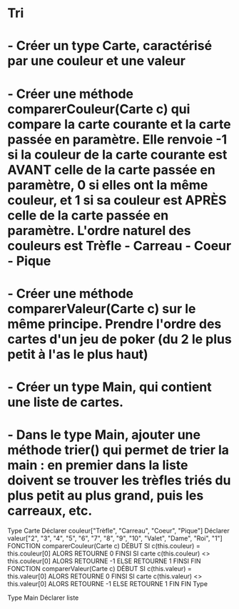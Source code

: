 #  Tri
# - Créer un type Carte, caractérisé par une couleur et une valeur
# - Créer une méthode comparerCouleur(Carte c) qui compare la carte courante et la carte passée en paramètre. Elle renvoie -1 si la couleur de la carte courante est AVANT celle de la carte passée en paramètre, 0 si elles ont la même couleur, et 1 si sa couleur est APRÈS celle de la carte passée en paramètre. L'ordre naturel des couleurs est Trèfle - Carreau - Coeur - Pique

# - Créer une méthode comparerValeur(Carte c) sur le même principe. Prendre l'ordre des cartes d'un jeu de poker (du 2 le plus petit à l'as le plus haut)

#  - Créer un type Main, qui contient une liste de cartes.
# - Dans le type Main, ajouter une méthode trier() qui permet de trier la main : en premier dans la liste doivent se trouver les trèfles triés du plus petit au plus grand, puis les carreaux, etc.
Type Carte
  Déclarer couleur["Trèfle", "Carreau", "Coeur", "Pique"]
  Déclarer valeur["2", "3", "4", "5", "6", "7", "8", "9", "10", "Valet", "Dame", "Roi", "1"]
  FONCTION comparerCouleur(Carte c)
  DÉBUT
      SI c(this.couleur) = this.couleur[0] ALORS
        RETOURNE 0
      FINSI
      SI carte c(this.couleur) <> this.couleur[0] ALORS
        RETOURNE -1
      ELSE
        RETOURNE 1
      FINSI
  FIN
  FONCTION comparerValeur(Carte c)
  DÉBUT
      SI c(this.valeur) = this.valeur[0] ALORS
        RETOURNE 0
      FINSI
      SI carte c(this.valeur) <> this.valeur[0] ALORS
        RETOURNE -1
      ELSE
        RETOURNE 1
      FIN
FIN Type

Type Main
  Déclarer liste